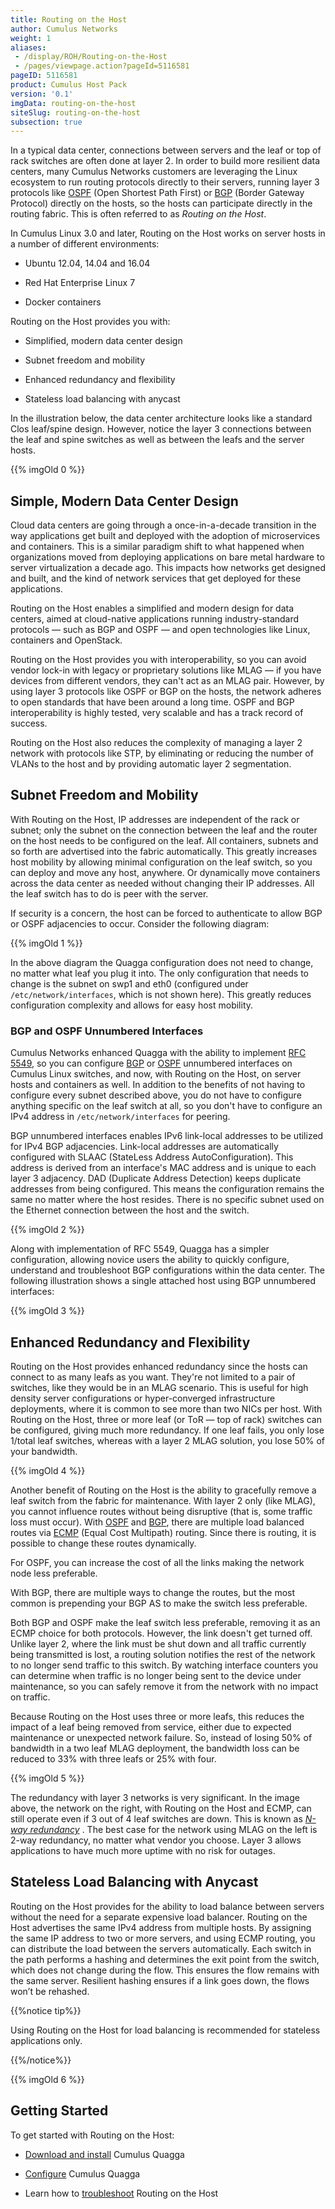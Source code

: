 ```yaml
---
title: Routing on the Host
author: Cumulus Networks
weight: 1
aliases:
 - /display/ROH/Routing-on-the-Host
 - /pages/viewpage.action?pageId=5116581
pageID: 5116581
product: Cumulus Host Pack
version: '0.1'
imgData: routing-on-the-host
siteSlug: routing-on-the-host
subsection: true
---
```

In a typical data center, connections between servers and the leaf or
top of rack switches are often done at layer 2. In order to build more
resilient data centers, many Cumulus Networks customers are leveraging
the Linux ecosystem to run routing protocols directly to their servers,
running layer 3 protocols like
[OSPF](https://en.wikipedia.org/wiki/Open_Shortest_Path_First) (Open
Shortest Path First) or
[BGP](https://en.wikipedia.org/wiki/Border_Gateway_Protocol) (Border
Gateway Protocol) directly on the hosts, so the hosts can participate
directly in the routing fabric. This is often referred to as *Routing on
the Host*.

In Cumulus Linux 3.0 and later, Routing on the Host works on server
hosts in a number of different environments:

  - Ubuntu 12.04, 14.04 and 16.04

  - Red Hat Enterprise Linux 7

  - Docker containers

Routing on the Host provides you with:

  - Simplified, modern data center design

  - Subnet freedom and mobility

  - Enhanced redundancy and flexibility

  - Stateless load balancing with anycast

In the illustration below, the data center architecture looks like a
standard Clos leaf/spine design. However, notice the layer 3 connections
between the leaf and spine switches as well as between the leafs and the
server hosts.

{{% imgOld 0 %}}

## <span>Simple, Modern Data Center Design</span>

Cloud data centers are going through a once-in-a-decade transition in
the way applications get built and deployed with the adoption of
microservices and containers. This is a similar paradigm shift to what
happened when organizations moved from deploying applications on bare
metal hardware to server virtualization a decade ago. This impacts how
networks get designed and built, and the kind of network services that
get deployed for these applications.

Routing on the Host enables a simplified and modern design for data
centers, aimed at cloud-native applications running industry-standard
protocols — such as BGP and OSPF — and open technologies like Linux,
containers and OpenStack.

Routing on the Host provides you with interoperability, so you can avoid
vendor lock-in with legacy or proprietary solutions like MLAG — if you
have devices from different vendors, they can't act as an MLAG pair.
However, by using layer 3 protocols like OSPF or BGP on the hosts, the
network adheres to open standards that have been around a long time.
OSPF and BGP interoperability is highly tested, very scalable and has a
track record of success.

Routing on the Host also reduces the complexity of managing a layer 2
network with protocols like STP, by eliminating or reducing the number
of VLANs to the host and by providing automatic layer 2 segmentation.

## <span>Subnet Freedom and Mobility</span>

With Routing on the Host, IP addresses are independent of the rack or
subnet; only the subnet on the connection between the leaf and the
router on the host needs to be configured on the leaf. All containers,
subnets and so forth are advertised into the fabric automatically. This
greatly increases host mobility by allowing minimal configuration on the
leaf switch, so you can deploy and move any host, anywhere. Or
dynamically move containers across the data center as needed without
changing their IP addresses. All the leaf switch has to do is peer with
the server.

If security is a concern, the host can be forced to authenticate to
allow BGP or OSPF adjacencies to occur. Consider the following diagram:

{{% imgOld 1 %}}

In the above diagram the Quagga configuration does not need to change,
no matter what leaf you plug it into. The only configuration that needs
to change is the subnet on swp1 and eth0 (configured under
`/etc/network/interfaces`, which is not shown here). This greatly
reduces configuration complexity and allows for easy host mobility.

### <span>BGP and OSPF Unnumbered Interfaces</span>

Cumulus Networks enhanced Quagga with the ability to implement
[RFC 5549](https://tools.ietf.org/html/rfc5549), so you can configure
[BGP](/display/ROH/Border+Gateway+Protocol+-+BGP) or
[OSPF](/display/ROH/Open+Shortest+Path+First+-+OSPF) unnumbered
interfaces on Cumulus Linux switches, and now, with Routing on the Host,
on server hosts and containers as well. In addition to the benefits of
not having to configure every subnet described above, you do not have to
configure anything specific on the leaf switch at all, so you don't have
to configure an IPv4 address in `/etc/network/interfaces` for peering.

BGP unnumbered interfaces enables IPv6 link-local addresses to be
utilized for IPv4 BGP adjacencies. Link-local addresses are
automatically configured with SLAAC (StateLess Address
AutoConfiguration). This address is derived from an interface's MAC
address and is unique to each layer 3 adjacency. DAD (Duplicate Address
Detection) keeps duplicate addresses from being configured. This means
the configuration remains the same no matter where the host resides.
There is no specific subnet used on the Ethernet connection between the
host and the switch.

{{% imgOld 2 %}}

Along with implementation of RFC 5549, Quagga has a simpler
configuration, allowing novice users the ability to quickly configure,
understand and troubleshoot BGP configurations within the data center.
The following illustration shows a single attached host using BGP
unnumbered interfaces:

{{% imgOld 3 %}}

## <span>Enhanced Redundancy and Flexibility</span>

Routing on the Host provides enhanced redundancy since the hosts can
connect to as many leafs as you want. They're not limited to a pair of
switches, like they would be in an MLAG scenario. This is useful for
high density server configurations or hyper-converged infrastructure
deployments, where it is common to see more than two NICs per host. With
Routing on the Host, three or more leaf (or ToR — top of rack) switches
can be configured, giving much more redundancy. If one leaf fails, you
only lose 1/total leaf switches, whereas with a layer 2 MLAG solution,
you lose 50% of your bandwidth.

{{% imgOld 4 %}}

Another benefit of Routing on the Host is the ability to gracefully
remove a leaf switch from the fabric for maintenance. With layer 2 only
(like MLAG), you cannot influence routes without being disruptive (that
is, some traffic loss must occur). With
[OSPF](/display/ROH/Open+Shortest+Path+First+-+OSPF) and
[BGP](/display/ROH/Border+Gateway+Protocol+-+BGP), there are multiple
load balanced routes via
[ECMP](/display/ROH/Equal+Cost+Multipath+Load+Sharing+-+Hardware+ECMP)
(Equal Cost Multipath) routing. Since there is routing, it is possible
to change these routes dynamically.

For OSPF, you can increase the cost of all the links making the network
node less preferable.

With BGP, there are multiple ways to change the routes, but the most
common is prepending your BGP AS to make the switch less preferable.

Both BGP and OSPF make the leaf switch less preferable, removing it as
an ECMP choice for both protocols. However, the link doesn't get turned
off. Unlike layer 2, where the link must be shut down and all traffic
currently being transmitted is lost, a routing solution notifies the
rest of the network to no longer send traffic to this switch. By
watching interface counters you can determine when traffic is no longer
being sent to the device under maintenance, so you can safely remove it
from the network with no impact on traffic.

Because Routing on the Host uses three or more leafs, this reduces the
impact of a leaf being removed from service, either due to expected
maintenance or unexpected network failure. So, instead of losing 50% of
bandwidth in a two leaf MLAG deployment, the bandwidth loss can be
reduced to 33% with three leafs or 25% with four.

{{% imgOld 5 %}}

The redundancy with layer 3 networks is very significant. In the image
above, the network on the right, with Routing on the Host and ECMP, can
still operate even if 3 out of 4 leaf switches are down. This is known
as *[N-way
redundancy](https://en.wikipedia.org/wiki/Active_redundancy#Principle)*
. The best case for the network using MLAG on the left is 2-way
redundancy, no matter what vendor you choose. Layer 3 allows
applications to have much more uptime with no risk for outages.

## <span>Stateless Load Balancing with Anycast</span>

Routing on the Host provides for the ability to load balance between
servers without the need for a separate expensive load balancer. Routing
on the Host advertises the same IPv4 address from multiple hosts. By
assigning the same IP address to two or more servers, and using ECMP
routing, you can distribute the load between the servers automatically.
Each switch in the path performs a hashing and determines the exit point
from the switch, which does not change during the flow. This ensures the
flow remains with the same server. Resilient hashing ensures if a link
goes down, the flows won’t be rehashed.

{{%notice tip%}}

Using Routing on the Host for load balancing is recommended for
stateless applications only.

{{%/notice%}}

{{% imgOld 6 %}}

## <span>Getting Started</span>

To get started with Routing on the Host:

  - [Download and
    install](Installing-the-Cumulus-Quagga-Package-on-a-Host-Server.html)
    Cumulus Quagga

  - [Configure](Configuring-Cumulus-Quagga.html) Cumulus Quagga

  - Learn how to
    [troubleshoot](Troubleshooting-Routing-on-the-Host.html) Routing on
    the Host

<article id="html-search-results" class="ht-content" style="display: none;">

</article>

<footer id="ht-footer">

</footer>
